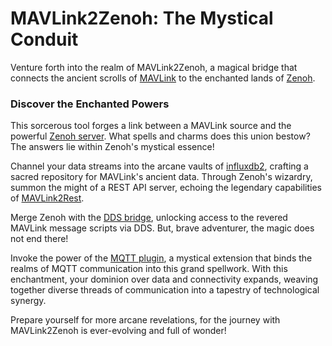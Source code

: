 # MAVLink2Zenoh: The Mystical Conduit

Venture forth into the realm of MAVLink2Zenoh, a magical bridge that connects the ancient scrolls of [MAVLink](https://mavlink.io/en/messages/) to the enchanted lands of [Zenoh](https://zenoh.io/).

### Discover the Enchanted Powers
This sorcerous tool forges a link between a MAVLink source and the powerful [Zenoh server](https://zenoh.io/). What spells and charms does this union bestow? The answers lie within Zenoh's mystical essence!

Channel your data streams into the arcane vaults of [influxdb2](https://github.com/eclipse-zenoh/zenoh-backend-influxdb), crafting a sacred repository for MAVLink's ancient data. Through Zenoh's wizardry, summon the might of a REST API server, echoing the legendary capabilities of [MAVLink2Rest](https://github.com/mavlink/mavlink2rest).

Merge Zenoh with the [DDS bridge](https://github.com/eclipse-zenoh/zenoh-plugin-dds), unlocking access to the revered MAVLink message scripts via DDS. But, brave adventurer, the magic does not end there!

Invoke the power of the [MQTT plugin](https://github.com/eclipse-zenoh/zenoh-plugin-mqtt), a mystical extension that binds the realms of MQTT communication into this grand spellwork. With this enchantment, your dominion over data and connectivity expands, weaving together diverse threads of communication into a tapestry of technological synergy.

Prepare yourself for more arcane revelations, for the journey with MAVLink2Zenoh is ever-evolving and full of wonder!